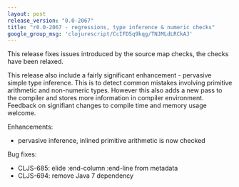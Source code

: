 ```yaml
---
layout: post
release_version: "0.0-2067"
title: "r0.0-2067 - regressions, type inference & numeric checks"
google_group_msg: 'clojurescript/CcIFD5q9kqg/TNJMLdLRCkAJ'
---
```


This release fixes issues introduced by the source map checks, the
checks have been relaxed.

This release also include a fairly significant enhancement - pervasive
simple type inference. This is to detect common mistakes involving
primitive arithmetic and non-numeric types. However this also adds a
new pass to the compiler and stores more information in compiler
environment. Feedback on signifiant changes to compile time and memory 
usage welcome.

Enhancements:

* pervasive inference, inlined primitive arithmetic is now checked

Bug fixes:

* CLJS-685: elide :end-column :end-line from metadata
* CLJS-694: remove Java 7 dependency
